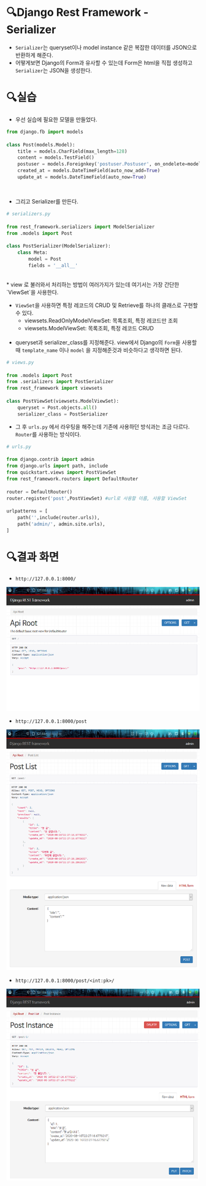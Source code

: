 # 🔍Django Rest Framework - Serializer
* `Serializer`는 queryset이나 model instance 같은 복잡한 데이터를 JSON으로 반환하게 해준다.
* 어떻게보면 Django의 Form과 유사할 수 있는데 Form은 html을 직접 생성하고 `Serializer`는 JSON을 생성한다.


# 🔍실습
* 우선 실습에 필요한 모델을 만들었다.
```python
from django.fb import models

class Post(models.Model):
    title = models.CharField(max_length=128)
    content = models.TestField()
    postuser = models.Foreignkey('postuser.Postuser', on_ondelete=models.CASCADE)
    created_at = models.DateTimeField(auto_now_add=True)
    update_at = models.DateTimeField(auto_now=True)
```
<br>

* 그리고 Serializer를 만든다.
```python
# serializers.py

from rest_framework.serializers import ModelSerializer
from .models import Post

class PostSerializer(ModelSerializer):
    class Meta:
        model = Post
        fields = '__all__'
```
<br>
* view 로 불러와서 처리하는 방법이 여러가지가 있는데 여기서는 가장 간단한 `ViewSet`을 사용한다.

* `ViewSet`을 사용하면 특정 레코드의 CRUD 및 Retrieve를 하나의 클래스로 구현할 수 있다.
    * viewsets.ReadOnlyModelViewSet: 목록조회, 특정 레코드만 조회
    * viewsets.ModelViewSet: 목록조회, 특정 레코드 CRUD
<br><br>
* queryset과 serializer_class를 지정해준다. view에서 Django의 `Form`을 사용할 때 `template_name` 이나 `model` 을 지정해준것과 비슷하다고 생각하면 된다.

```python
# views.py

from .models import Post
from .serializers import PostSerializer
from rest_framework import viewsets

class PostViewSet(viewsets.ModelViewSet):
    queryset = Post.objects.all()
    serializer_class = PostSerializer
```

* 그 후 `urls.py` 에서 라우팅을 해주는데 기존에 사용하던 방식과는 조금 다르다. `Router`를 사용하는 방식이다.

```python
# urls.py 

from django.contrib import admin
from django.urls import path, include
from quickstart.views import PostViewSet
from rest_framework.routers import DefaultRouter

router = DefaultRouter()
router.register('post',PostViewSet) #url로 사용할 이름, 사용할 ViewSet

urlpatterns = [
    path('',include(router.urls)),
    path('admin/', admin.site.urls),
]
```

# 🔍결과 화면
* `http://127.0.0.1:8000/` 

![캡처](./drf1.png)

* `http://127.0.0.1:8000/post`

![캡처](./drf2.png)

* `http://127.0.0.1:8000/post/<int:pk>/`

![캡처](./drf3.png)